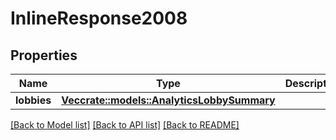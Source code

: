 # InlineResponse2008

## Properties

Name | Type | Description | Notes
------------ | ------------- | ------------- | -------------
**lobbies** | [**Vec<crate::models::AnalyticsLobbySummary>**](AnalyticsLobbySummary.md) |  | 

[[Back to Model list]](../README.md#documentation-for-models) [[Back to API list]](../README.md#documentation-for-api-endpoints) [[Back to README]](../README.md)


